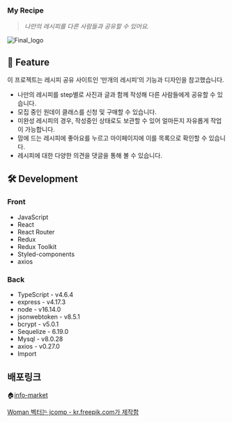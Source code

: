 ### My Recipe
> *나만의 레시피를 다른 사람들과 공유할 수 있어요.*

![Final_logo](https://user-images.githubusercontent.com/16861050/167562261-b37d5433-d050-4658-a833-757973a1de87.png)

## 🌟 Feature
이 프로젝트는 레시피 공유 사이트인 ‘만개의 레시피’의 기능과 디자인을 참고했습니다.

* 나만의 레시피를 step별로 사진과 글과 함께 작성해 다른 사람들에게 공유할 수 있습니다.
* 모집 중인 원데이 클래스를 신청 및 구매할 수 있습니다.
* 미완성 레시피의 경우, 작성중인 상태로도 보관할 수 있어 얼마든지 자유롭게 작업이 가능합니다.
* 맘에 드는 레시피에 좋아요를 누르고 마이페이지에 이를 목록으로 확인할 수 있습니다.
* 레시피에 대한 다양한 의견을 댓글을 통해 볼 수 있습니다.

## 🛠️ Development
### Front
* JavaScript
* React
* React Router
* Redux
* Redux Toolkit
* Styled-components
* axios

### Back
* TypeScript - v4.6.4
* express - v4.17.3
* node - v16.14.0
* jsonwebtoken - v8.5.1
* bcrypt - v5.0.1
* Sequelize - 6.19.0
* Mysql - v8.0.28
* axios - v0.27.0
* Import

## 배포링크
🏠[info-market](http://info-market-client.s3-website.ap-northeast-2.amazonaws.com/)

<a href="https://kr.freepik.com/vectors/woman">Woman 벡터는 jcomp - kr.freepik.com가 제작함</a>
